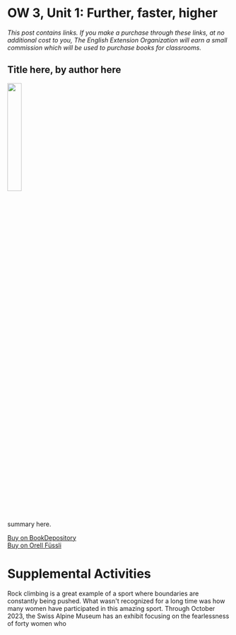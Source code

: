 # OW 3, Unit 1: Further, faster, higher
*This post contains links. If you make a purchase through these links, at no additional cost to you, The English Extension Organization will earn a small commission which will be used to purchase books for classrooms.*

## Title here, by author here

<img src="imgurlinkhere.png" width="25%" />

summary here.

<a href="bookdepository link here" rel="nofollow"> Buy on BookDepository</a>  
<a href="orell fussli link here" rel="nofollow">Buy on Orell Füssli</a> 
 
# Supplemental Activities

Rock climbing is a great example of a sport where boundaries are constantly being pushed.  What wasn't recognized for a long time was how many women have participated in this amazing sport.  Through October 2023, the Swiss Alpine Museum has an exhibit focusing on the fearlessness of forty women who 


<!--stackedit_data:
eyJoaXN0b3J5IjpbMTg2OTUyNTg1NV19
-->
